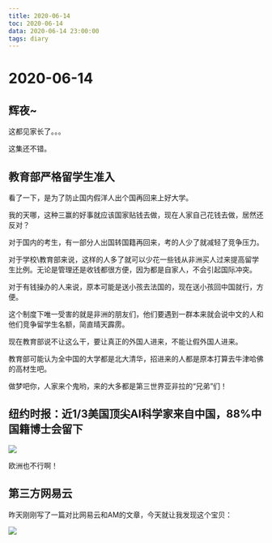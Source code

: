 ```yaml
---
title: 2020-06-14
toc: 2020-06-14
data: 2020-06-14 23:00:00
tags: diary
---
```



# 2020-06-14

## 辉夜~

这都见家长了。。。

这集还不错。

## 教育部严格留学生准入

看了一下，是为了防止国内假洋人出个国再回来上好大学。

我的天哪，这种三赢的好事就应该国家贴钱去做，现在人家自己花钱去做，居然还反对？



对于国内的考生，有一部分人出国转国籍再回来，考的人少了就减轻了竞争压力。

对于学校\教育部来说，这样的人多了就可以少花一些钱从非洲买人过来提高留学生比例。无论是管理还是收钱都很方便，因为都是自家人，不会引起国际冲突。

对于有钱操办的人来说，原本可能是送小孩去法国的，现在送小孩回中国就行，方便。



这个制度下唯一受害的就是非洲的朋友们，他们要遇到一群本来就会说中文的人和他们竞争留学生名额，简直晴天霹雳。



现在教育部说不让这么干，要让真正的外国人进来，不能让假外国人进来。

教育部可能认为全中国的大学都是北大清华，招进来的人都是原本打算去牛津哈佛的高材生吧。



做梦吧你，人家来个鬼哟，来的大多都是第三世界亚非拉的“兄弟”们！

## 纽约时报：近1/3美国顶尖AI科学家来自中国，88%中国籍博士会留下

![](https://tva1.sinaimg.cn/large/007S8ZIlgy1gfrv3c2u4ij30hs0b30t8.jpg)

欧洲也不行啊！

## 第三方网易云

昨天刚刚写了一篇对比网易云和AM的文章，今天就让我发现这个宝贝：

![](https://tva1.sinaimg.cn/large/007S8ZIlgy1gfrwqfk9qtg30p00h8hdx.gif)

## 

